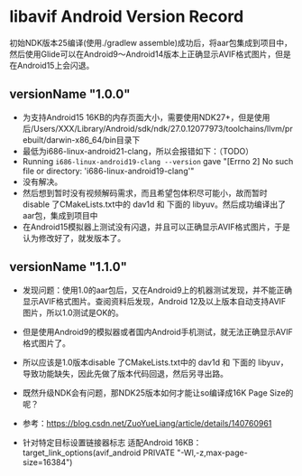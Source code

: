 # libavif Android Version Record

初始NDK版本25编译(使用./gradlew assemble)成功后，将aar包集成到项目中，然后使用Glide可以在Android9～Android14版本上正确显示AVIF格式图片，但是在Android15上会闪退。


## versionName "1.0.0"
* 为支持Android15 16KB的内存页面大小，需要使用NDK27+，但是使用后/Users/XXX/Library/Android/sdk/ndk/27.0.12077973/toolchains/llvm/prebuilt/darwin-x86_64/bin目录下
* 最低为i686-linux-android21-clang，所以会报错如下：（TODO）
* Running `i686-linux-android19-clang --version` gave "[Errno 2] No such file or directory: 'i686-linux-android19-clang'"
* 没有解决。
* 然后想到暂时没有视频解码需求，而且希望包体积尽可能小，故而暂时 disable 了CMakeLists.txt中的 dav1d 和 下面的 libyuv。然后成功编译出了aar包，集成到项目中
* 在Android15模拟器上测试没有闪退，并且可以正确显示AVIF格式图片，于是认为修改好了，就发版本了。


## versionName "1.1.0"
* 发现问题：使用1.0的aar包后，又在Android9上的机器测试发现，并不能正确显示AVIF格式图片。查阅资料后发现，Android 12及以上版本自动支持AVIF图片，所以1.0测试是OK的。
* 但是使用Android9的模拟器或者国内Android手机测试，就无法正确显示AVIF格式图片了。
* 所以应该是1.0版本disable 了CMakeLists.txt中的 dav1d 和 下面的 libyuv，导致功能缺失，因此先做了版本代码回退，然后另寻出路。

* 既然升级NDK会有问题，那NDK25版本如何才能让so编译成16K Page Size的呢？
* 参考：https://blog.csdn.net/ZuoYueLiang/article/details/140760961
* 针对特定目标设置链接器标志 适配Android 16KB： target_link_options(avif_android PRIVATE "-Wl,-z,max-page-size=16384")